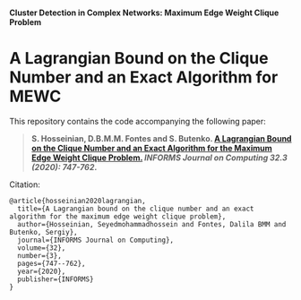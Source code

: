 #### Cluster Detection in Complex Networks: Maximum Edge Weight Clique Problem

# A Lagrangian Bound on the Clique Number and an Exact Algorithm for MEWC

This repository contains the code accompanying the following paper:

> **S. Hosseinian, D.B.M.M. Fontes and S. Butenko. [A Lagrangian Bound on the Clique Number and an Exact Algorithm for the Maximum Edge Weight Clique Problem.](https://doi.org/10.1287/ijoc.2019.0898) _INFORMS Journal on Computing 32.3 (2020): 747-762_.**

Citation:

```
@article{hosseinian2020lagrangian,
  title={A Lagrangian bound on the clique number and an exact algorithm for the maximum edge weight clique problem},
  author={Hosseinian, Seyedmohammadhossein and Fontes, Dalila BMM and Butenko, Sergiy},
  journal={INFORMS Journal on Computing},
  volume={32},
  number={3},
  pages={747--762},
  year={2020},
  publisher={INFORMS}
}
```
